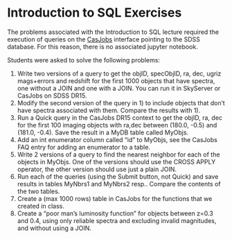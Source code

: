 # Introduction to SQL Exercises

The problems associated with the Introduction to SQL lecture required the execution of queries on the [CasJobs](https://skyserver.sdss.org/CasJobs/) interface pointing to the SDSS database. For this reason, there is no associated jupyter notebook. 

Students were asked to solve the following problems: 

1.	Write two versions of a query to get the objID, specObjID, ra, dec, ugriz mags+errors and redshift for the first 1000 objects that have spectra, one without a JOIN and one with a JOIN. You can run it in SkyServer or CasJobs on SDSS DR15.
2.	Modify the second version of the query in 1) to include objects that don’t have spectra associated with them. Compare the results with 1).
3.	Run a Quick query in the CasJobs DR15 context to get the objID, ra, dec for the first 100 imaging objects with ra,dec between (180.0, -0.5) and (181.0, -0.4). Save the result in a MyDB table called MyObjs.
4.	Add an int enumerator column called “id” to MyObjs, see the CasJobs FAQ entry for adding an enumerator to a table.
5.	Write 2 versions of a query to find the nearest neighbor for each of the objects in MyObjs. One of the versions should use the CROSS APPLY operator, the other version should use just a plain JOIN.
6.	Run each of the queries (using the Submit button, not Quick) and save results in tables MyNbrs1 and MyNbrs2 resp.. Compare the contents of the two tables.
7.	Create a (max 1000 rows) table in CasJobs for the functions that we created in class.
8.	Create a “poor man’s luminosity function” for objects between z=0.3 and 0.4, using only reliable spectra and excluding invalid magnitudes, and without using a JOIN.